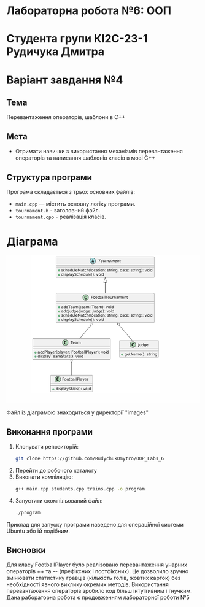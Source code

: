# Лабораторна робота №6: ООП

# Студента групи КІ2С-23-1 Рудичука Дмитра 
# Варіант завдання №4

## Тема
Перевантаження операторів, шаблони в С++

## Мета
- Отримати навички з використання механізмів перевантаження операторів та написання шаблонів класів в мові С++



## Структура програми
Програма складається з трьох основних файлів:
- `main.cpp` — містить основну логіку програми.
- `tournament.h` - заголовний файл.
- `tournament.cpp` - реалізація класів.


# Діаграма
![UML Diagram](images/%20%20UML_lab_5.png)

Файл із діаграмою знаходиться у директорії "images"

## Виконання програми
1. Клонувати репозиторій:
   ```bash
   git clone https://github.com/RudychukDmytro/OOP_Labs_6
2. Перейти до робочого каталогу
3. Виконати компіляцію:
   ```bash
   g++ main.cpp students.cpp trains.cpp -o program
4. Запустити скомпільований файл:
   ```bash
   ./program

Приклад для запуску програми наведено для операційної системи Ubuntu або їй подібним.

## Висновки
Для класу FootballPlayer було реалізовано перевантаження унарних операторів ++ та -- (префіксних і постфіксних). Це дозволило зручно змінювати статистику гравців (кількість голів, жовтих карток) без необхідності явного виклику окремих методів. Використання перевантаження операторів зробило код більш інтуїтивним і гнучким.
Дана рабораторна робота є продовженням лабораторної роботи №5
